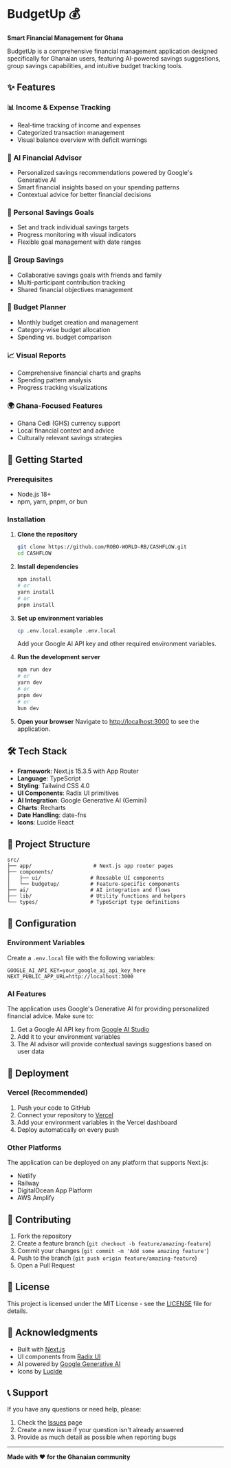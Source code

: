 # BudgetUp 💰

**Smart Financial Management for Ghana**

BudgetUp is a comprehensive financial management application designed specifically for Ghanaian users, featuring AI-powered savings suggestions, group savings capabilities, and intuitive budget tracking tools.

## ✨ Features

### 📊 **Income & Expense Tracking**
- Real-time tracking of income and expenses
- Categorized transaction management
- Visual balance overview with deficit warnings

### 🤖 **AI Financial Advisor**
- Personalized savings recommendations powered by Google's Generative AI
- Smart financial insights based on your spending patterns
- Contextual advice for better financial decisions

### 🎯 **Personal Savings Goals**
- Set and track individual savings targets
- Progress monitoring with visual indicators
- Flexible goal management with date ranges

### 👥 **Group Savings**
- Collaborative savings goals with friends and family
- Multi-participant contribution tracking
- Shared financial objectives management

### 📝 **Budget Planner**
- Monthly budget creation and management
- Category-wise budget allocation
- Spending vs. budget comparison

### 📈 **Visual Reports**
- Comprehensive financial charts and graphs
- Spending pattern analysis
- Progress tracking visualizations

### 🌍 **Ghana-Focused Features**
- Ghana Cedi (GHS) currency support
- Local financial context and advice
- Culturally relevant savings strategies

## 🚀 Getting Started

### Prerequisites
- Node.js 18+ 
- npm, yarn, pnpm, or bun

### Installation

1. **Clone the repository**
   ```bash
   git clone https://github.com/ROBO-WORLD-RB/CASHFLOW.git
   cd CASHFLOW
   ```

2. **Install dependencies**
   ```bash
   npm install
   # or
   yarn install
   # or
   pnpm install
   ```

3. **Set up environment variables**
   ```bash
   cp .env.local.example .env.local
   ```
   Add your Google AI API key and other required environment variables.

4. **Run the development server**
   ```bash
   npm run dev
   # or
   yarn dev
   # or
   pnpm dev
   # or
   bun dev
   ```

5. **Open your browser**
   Navigate to [http://localhost:3000](http://localhost:3000) to see the application.

## 🛠️ Tech Stack

- **Framework**: Next.js 15.3.5 with App Router
- **Language**: TypeScript
- **Styling**: Tailwind CSS 4.0
- **UI Components**: Radix UI primitives
- **AI Integration**: Google Generative AI (Gemini)
- **Charts**: Recharts
- **Date Handling**: date-fns
- **Icons**: Lucide React

## 📁 Project Structure

```
src/
├── app/                    # Next.js app router pages
├── components/
│   ├── ui/                # Reusable UI components
│   └── budgetup/          # Feature-specific components
├── ai/                    # AI integration and flows
├── lib/                   # Utility functions and helpers
└── types/                 # TypeScript type definitions
```

## 🔧 Configuration

### Environment Variables
Create a `.env.local` file with the following variables:

```env
GOOGLE_AI_API_KEY=your_google_ai_api_key_here
NEXT_PUBLIC_APP_URL=http://localhost:3000
```

### AI Features
The application uses Google's Generative AI for providing personalized financial advice. Make sure to:
1. Get a Google AI API key from [Google AI Studio](https://makersuite.google.com/app/apikey)
2. Add it to your environment variables
3. The AI advisor will provide contextual savings suggestions based on user data

## 🚀 Deployment

### Vercel (Recommended)
1. Push your code to GitHub
2. Connect your repository to [Vercel](https://vercel.com)
3. Add your environment variables in the Vercel dashboard
4. Deploy automatically on every push

### Other Platforms
The application can be deployed on any platform that supports Next.js:
- Netlify
- Railway
- DigitalOcean App Platform
- AWS Amplify

## 🤝 Contributing

1. Fork the repository
2. Create a feature branch (`git checkout -b feature/amazing-feature`)
3. Commit your changes (`git commit -m 'Add some amazing feature'`)
4. Push to the branch (`git push origin feature/amazing-feature`)
5. Open a Pull Request

## 📝 License

This project is licensed under the MIT License - see the [LICENSE](LICENSE) file for details.

## 🙏 Acknowledgments

- Built with [Next.js](https://nextjs.org/)
- UI components from [Radix UI](https://www.radix-ui.com/)
- AI powered by [Google Generative AI](https://ai.google.dev/)
- Icons by [Lucide](https://lucide.dev/)

## 📞 Support

If you have any questions or need help, please:
1. Check the [Issues](https://github.com/ROBO-WORLD-RB/CASHFLOW/issues) page
2. Create a new issue if your question isn't already answered
3. Provide as much detail as possible when reporting bugs

---

**Made with ❤️ for the Ghanaian community**
